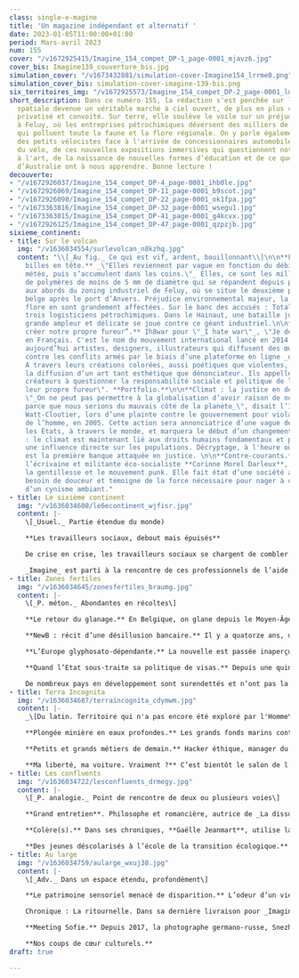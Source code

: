 ```yaml
---
class: single-e-magine
title: 'Un magazine indépendant et alternatif '
date: 2023-01-05T11:00:00+01:00
period: Mars-avril 2023
num: 155
cover: "/v1672925415/Imagine_154_compet_DP-1_page-0001_mjavz6.jpg"
cover_bis: Imagine139_couverture_bis.jpg
simulation_cover: "/v1673432881/simulation-cover-Imagine154_lrrme0.png"
simulation_cover_bis: simulation-cover-imagine-139-bis.png
six_territoires_img: "/v1672925573/Imagine_154_compet_DP-2_page-0001_ln3pme.jpg"
short_description: Dans ce numéro 155, la rédaction s'est penchée sur la conquête
  spatiale devenue un véritable marché à ciel ouvert, de plus en plus commercialisé,
  privatisé et convoité. Sur terre, elle soulève le voile sur un préjudice environnemental
  à Feluy, où les entreprises pétrochimiques déversent des milliers de mini-billes
  qui polluent toute la faune et la flore régionale. On y parle également des difficultés
  des petits vélocistes face à l'arrivée de concessionnaires automobiles sur le marché
  du vélo, de ces nouvelles expositions immersives qui questionnent notre rapport
  à l'art, de la naissance de nouvelles formes d’éducation et de ce que les Aborigènes
  d’Australie ont à nous apprendre. Bonne lecture !
decouverte:
- "/v1672926037/Imagine_154_compet_DP-4_page-0001_ihb0le.jpg"
- "/v1672926069/Imagine_154_compet_DP-11_page-0001_b9scot.jpg"
- "/v1672926098/Imagine_154_compet_DP-22_page-0001_ok1fpa.jpg"
- "/v1673363816/Imagine_154_compet_DP-32_page-0001_wsegu1.jpg"
- "/v1673363815/Imagine_154_compet_DP-41_page-0001_g4kcvx.jpg"
- "/v1672926125/Imagine_154_compet_DP-47_page-0001_qzpzjb.jpg"
sixieme_continent:
- title: Sur le volcan
  img: "/v1636034554/surlevolcan_n8kzhq.jpg"
  content: "\\[_Au fig._ Ce qui est vif, ardent, bouillonnant\\]\n\n**Feluy : la pétrochimie
    billes en tête.** _\"Elles reviennent par vague en fonction du débit et de la
    météo, puis s’accumulent dans les coins.\"_ Elles, ce sont les milliers de billes
    de polymères de moins de 5 mm de diamètre qui se répandent depuis plus de 15 ans
    aux abords du zoning industriel de Feluy, où se situe le deuxième pôle pétrochimique
    belge après le port d’Anvers. Préjudice environnemental majeur, la faune et la
    flore en sont grandement affectées. Sur le banc des accusés : TotalEnergies et
    trois logisticiens pétrochimiques. Dans le Hainaut, une bataille juridique de
    grande ampleur et délicate se joue contre ce géant industriel.\n\n**“Laissez-nous
    créer notre propre fureur”.** Ih8war pour \"_I hate war\"_, \"Je déteste la guerre\"
    en Français. C'est le nom du mouvement international lancé en 2014 qui rassemble
    aujourd’hui artistes, designers, illustrateurs qui diffusent des œuvres engagées
    contre les conflits armés par le biais d’une plateforme en ligne _open source._
    A travers leurs créations colorées, aussi poétiques que violentes, ils défendent
    la diffusion d’un art tant esthétique que dénonciateur. Ils appellent ainsi les
    créateurs à questionner la responsabilité sociale et politique de l’art et à \"créer
    leur propre fureur\". **Portfolio.**\n\n**Climat : la justice en dernier recours.**
    \"_On ne peut pas permettre à la globalisation d’avoir raison de nos traditions
    parce que nous serions du mauvais côté de la planète_\", disait l’Inuite Sheila
    Watt-Cloutier, lors d’une plainte contre le gouvernement pour violation des droits
    de l’homme, en 2005. Cette action sera annonciatrice d’une vague de procès contre
    les États, à travers le monde, et marquera le début d’un changement de conception
    : le climat est maintenant lié aux droits humains fondamentaux et possède donc
    une influence directe sur les populations. Décryptage, à l'heure où BNP Paribas
    est la première banque attaquée en justice. \n\n**Contre-courants.** Dans sa **chronique**,
    l’écrivaine et militante éco-socialiste **Corinne Morel Darleux**, met en lien
    la gentillesse et le mouvement punk. Elle fait état d’une société ayant cruellement
    besoin de douceur et témoigne de la force nécessaire pour nager à contre-courant
    d’un cynisme ambiant."
- title: Le sixième continent
  img: "/v1636034608/le6econtinent_wjfisr.jpg"
  content: |-
    \[_Usuel._ Partie étendue du monde)

    **Les travailleurs sociaux, debout mais épuisés**

    De crise en crise, les travailleurs sociaux se chargent de combler de trop nombreuses brèches avec des moyens souvent dérisoires, à tel point que leur métier se vide parfois de son sens. Personnel épuisé ou démissionnaire, surcharge administrative, pénurie de travailleurs, difficulté de financement des structures… Le système craque de partout sur fond de précarité grandissante et de carences collectives.

    _Imagine_ est parti à la rencontre de ces professionnels de l’aide et de l’accueil et consacre un dossier de vingt pages à ce que traverse leur secteur.
- title: Zones fertiles
  img: "/v1636034645/zonesfertiles_braumg.jpg"
  content: |-
    \[_P. méton._ Abondantes en récoltes\]

    **Le retour du glanage.** En Belgique, on glane depuis le Moyen-Âge. Aujourd’hui, cette pratique consistant à récupérer les légumes restés au champ après le passage des machines agricoles est de plus en plus encadrée. Ce qui témoigne à la fois d’un regain d’intérêt pour la consommation locale et de saison et d’une volonté de reconnecter les producteurs aux consommateurs… mais aussi des répercussions néfastes d’un millefeuille de crises (économiques, alimentaires, climatiques, énergétiques) pour les uns et les autres.

    **NewB : récit d’une désillusion bancaire.** Il y a quatorze ans, une idée émergeait dans un contexte de crise financière : une banque éthique, citoyenne et durable. Depuis, le rêve a vécu, fait vibrer… et déçu. Comment NewB a-t-elle été créée ? Ses choix stratégiques ont-ils été opportuns ? Pourquoi la Wallonie et Bruxelles ne l’ont pas sauvée ? Que réserve la promesse d’alliance avec la banque VDK ? _Imagine_ retrace en cinq chapitres la plus grande saga coopérative belge d’après-guerre.

    **L’Europe glyphosato-dépendante.** La nouvelle est passée inaperçue : début décembre, la Commission européenne prolongeait d’un an l’autorisation du glyphosate, un herbicide toxique. Pour **Olivier De Schutter**, professeur à l’UCLouvain et rapporteur spécial de l’ONU sur l’extrême pauvreté et les droits de l’homme, ce dossier est « _symptomatique du mépris avec lequel l’on continue de traiter la santé des populations, aussi bien que du mépris de la démocratie »._

    **Quand l’Etat sous-traite sa politique de visas.** Depuis une quinzaine d’années, la Belgique a délégué la collecte des demandes de visa à des prestataires externes. Pourquoi ? A quel prix pour ceux qui souhaitent se rendre en Belgique par les voies légales de migration ? _Imagine_ s’est penché sur cette politique de sous-traitance peu connue du grand public, qui a notamment fait naître un marché fructueux pour une poignée d’entreprises privées et un système de fraudes… connu des autorités publiques.

    De nombreux pays en développement sont surendettés et n’ont pas la marge d’action suffisante pour financer leur transition écologique et sociale. Comment faire pour que les économies en développement se redressent et aient les moyens suffisants pour faire face au défi climatique et pour réduire les inégalités Nord-Sud ? **Arnaud Zacharie**, secrétaire général du CNCD-11.11.11 s’attaque à cette question, centrale en termes de justice climatique, dans sa chronique **Géo-stratégo**.
- title: Terra Incognita
  img: "/v1636034687/terraincognita_cdymwm.jpg"
  content: |-
    _\[Du latin. Territoire qui n'a pas encore été exploré par l'Homme\]_

    **Plongée minière en eaux profondes.** Les grands fonds marins contiennent des minerais mais faut-il les prélever ? A quel prix ? Avec quels impacts sur les écosystèmes ? Au service de quelle activité industrielle en devenir ? Les questions que pose l’extraction minière des fonds marins sont majeures. De Clarion-Clipperton, dans l’océan Pacifique, au 16 rue de la Loi, à Bruxelles, _Imagine_ s’est immergé dans ce secteur encore peu connu qui soulève nombre de questions au niveau scientifique, juridique et économique. Le tout, alors que la Belgique est à l’avant-plan dans ce dossier miné… tout en se positionnant comme un ‘’blue leader’’. Une enquête soutenue par le Fonds pour le Journalisme.

    **Petits et grands métiers de demain.** Hacker éthique, manager du bonheur, défenseur des droits robotiques, fermier urbain… La transition écologique et sociale promet de transformer en profondeur le marché de l’emploi : des métiers vont disparaître, d’autres seront créés. D’autres encore seront transformés, au fil de l’évolution des compétences. Encore faut-il que la formation et le soutien des pouvoirs publics suivent.

    **Ma liberté, ma voiture. Vraiment ?** C’est bientôt le salon de l’Auto et notre chroniqueur, Yves Allié, s’interroge sur les mensonges de l’industrie, qui vend depuis plus d’un demi-siècle l’image de la voiture comme symbole de liberté.
- title: Les confluents
  img: "/v1636034722/lesconfluents_drmegy.jpg"
  content: |-
    \[_P. analogie._ Point de rencontre de deux ou plusieurs voies\]

    **Grand entretien**. Philosophe et romancière, autrice de _La dissociation_ paru au Seuil cet automne, Nadia Yala Kisukidi aime explorer les brèches et les imaginaires qui traversent les diasporas africaines en Europe. Inspirée par une bibliothèque philosophique et militante, elle se nourrit de l’histoire des indépendances, des expériences africaines et diasporiques pour proposer une autre histoire des luttes. Rencontre avec une intellectuelle traversée par l’imagination créatrice.

    **Colère(s).** Dans ses chroniques, **Gaëlle Jeanmart**, utilise la philosophie pour questionner divers aspects de nos vies. Dans ce numéro 154, elle s’attaque à nos colères, mécontentements quotidiens ou irritations passagères qu’on aimerait pacifier pour ne pas paraître grossiers ou dépossédés de nous-mêmes.

    **Des jeunes déscolarisés à l’école de la transition écologique.** A Lahage, non loin de Toulouse (France), une école forme des jeunes déscolarisés ou au chômage aux métiers de la transition écologique. Aux cours de permaculture ou d’écoconstruction s’ajoute l’indispensable accompagnement social de certains adolescents en perte de repères. Un reportage de nos confrères français de **Reporterre**, à lire dans nos colonnes.
- title: Au large
  img: "/v1636034759/aularge_wxuj38.jpg"
  content: |-
    \[_Adv._ Dans un espace étendu, profondément\]

    **Le patrimoine sensoriel menacé de disparition.** L’odeur d’un vieux livre, le son des cloches ou d’un orgue d’église, le dialecte d’une communauté, le parfum d’une ville sans pollution... Tous ces éléments du patrimoine dit « sensoriel » sont aujourd’hui menacés de disparition. Le média **Equaltimes** nous emmène à la rencontre de ses défenseurs qui, de l’Unesco au Parlement français, se mobilisent pour le préserver.

    Chronique : La ritournelle. Dans sa dernière livraison pour _Imagine_, l’écrivain Philippe Marczweski évoque son **amour de la mer**. Les croquettes de crevettes, le vent piquant et la chasse aux couteaux ici ; les transats, les sorbets coco et la tiédeur de l’eau là-bas. Et puis, il y a aussi ces silhouettes d’hommes, de femmes et d’enfants qu’on devine face à la côte anglaise.

    **Meeting Sofie.** Depuis 2017, la photographe germano-russe, Snezhana von Büdingen-Dyba documente la vie de Sofie, une jeune femme allemande atteinte de trisomie 21. Ce travail au long cours débouche sur la publication d’un magnifique ouvrage, Meeting Sofie, publié aux éditions Le Bec en l’air, qui aborde le handicap de manière sensible et parfois onirique. **Portfolio.**

    **Nos coups de cœur culturels.**
draft: true

---
```

